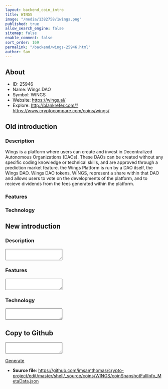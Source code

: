 ```yaml
---
layout: backend_coin_intro
title: WINGS
image: "/media/1382758/1wings.png"
published: true
allow_search_engine: false
sitemap: false
enable_comment: false
sort_order: 169
permalink: "/backend/wings-25946.html"
author: Sam
---
```


## About

- ID: 25946
- Name: Wings DAO
- Symbol: WINGS
- Website: https://wings.ai/
- Explore: http://blankrefer.com/?https://www.cryptocompare.com/coins/wings/


## Old introduction

### Description

<p>Wings is a platform where users can create and invest in Decentralized Autonomous Organizations (DAOs). These DAOs can be created without any specific coding knowledge or technical skills, and are approved through a prediction market feature. the Wings Platform is run by a DAO itself, the Wings DAO. Wings DAO tokens, WINGS, represent a share within that DAO and allows users to vote on the developments of the platform, and to recieve dividends from the fees generated within the platform.</p>

### Features


### Technology




## New introduction


### Description
<textarea id="meta_description" name="description"></textarea>

### Features
<textarea id="meta_features" name="features"></textarea>

### Technology
<textarea id="meta_technology" name="technology"></textarea>


## Copy to Github

<textarea id="coinsnapshotfullinfo_metadata"></textarea>

<a href="#gen" onclick="generateMetaDatJson()">Generate</a>

- **Source file**: <a href="https://github.com/imsamthomas/crypto-project/edit/master/shell/_source/coins/WINGS/coinSnapshotFullInfo_MetaData.json">https://github.com/imsamthomas/crypto-project/edit/master/shell/_source/coins/WINGS/coinSnapshotFullInfo_MetaData.json</a>


